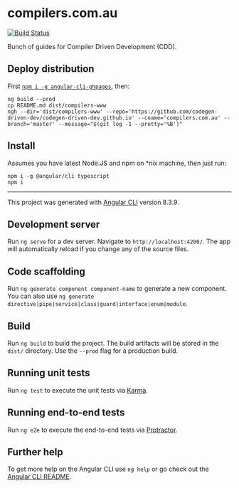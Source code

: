 compilers.com.au
================
[![Build Status](https://travis-ci.org/codegen-driven-dev/www.svg?branch=master)](https://travis-ci.org/codegen-driven-dev/www)

Bunch of guides for Compiler Driven Development (CDD).

## Deploy distribution
First [`npm i -g angular-cli-ghpages`](https://github.com/angular-schule/angular-cli-ghpages), then:

    ng build --prod
    cp README.md dist/compilers-www
    ngh --dir='dist/compilers-www' --repo='https://github.com/codegen-driven-dev/codegen-driven-dev.github.io' --cname='compilers.com.au' --branch='master' --message="$(git log -1 --pretty='%B')"

## Install

Assumes you have latest Node.JS and npm on *nix machine, then just run:

    npm i -g @angular/cli typescript
    npm i

---

This project was generated with [Angular CLI](https://github.com/angular/angular-cli) version 8.3.9.

## Development server

Run `ng serve` for a dev server. Navigate to `http://localhost:4200/`. The app will automatically reload if you change any of the source files.

## Code scaffolding

Run `ng generate component component-name` to generate a new component. You can also use `ng generate directive|pipe|service|class|guard|interface|enum|module`.

## Build

Run `ng build` to build the project. The build artifacts will be stored in the `dist/` directory. Use the `--prod` flag for a production build.

## Running unit tests

Run `ng test` to execute the unit tests via [Karma](https://karma-runner.github.io).

## Running end-to-end tests

Run `ng e2e` to execute the end-to-end tests via [Protractor](http://www.protractortest.org/).

## Further help

To get more help on the Angular CLI use `ng help` or go check out the [Angular CLI README](https://github.com/angular/angular-cli/blob/master/README.md).
